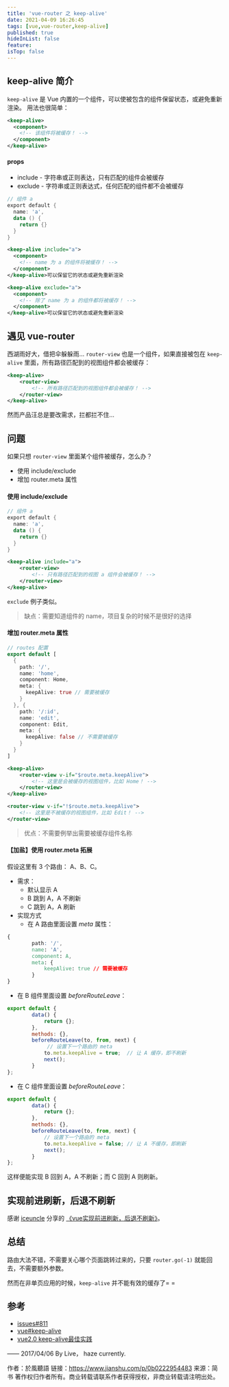 ```yaml
---
title: 'vue-router 之 keep-alive'
date: 2021-04-09 16:26:45
tags: [vue,vue-router,keep-alive]
published: true
hideInList: false
feature: 
isTop: false
---
```

## keep-alive 简介

`keep-alive` 是 Vue 内置的一个组件，可以使被包含的组件保留状态，或避免重新渲染。
 用法也很简单：



```xml
<keep-alive>
  <component>
    <!-- 该组件将被缓存！ -->
  </component>
</keep-alive>
```

#### props

- include - 字符串或正则表达，只有匹配的组件会被缓存
- exclude - 字符串或正则表达式，任何匹配的组件都不会被缓存



```kotlin
// 组件 a
export default {
  name: 'a',
  data () {
    return {}
  }
}
```



```xml
<keep-alive include="a">
  <component>
    <!-- name 为 a 的组件将被缓存！ -->
  </component>
</keep-alive>可以保留它的状态或避免重新渲染
```



```xml
<keep-alive exclude="a">
  <component>
    <!-- 除了 name 为 a 的组件都将被缓存！ -->
  </component>
</keep-alive>可以保留它的状态或避免重新渲染
```

## 遇见 vue-router

西湖雨好大，借把伞躲躲雨...
 `router-view` 也是一个组件，如果直接被包在 `keep-alive` 里面，所有路径匹配到的视图组件都会被缓存：



```xml
<keep-alive>
    <router-view>
        <!-- 所有路径匹配到的视图组件都会被缓存！ -->
    </router-view>
</keep-alive>
```

然而产品汪总是要改需求，拦都拦不住...

## 问题

如果只想 `router-view` 里面某个组件被缓存，怎么办？

- 使用 include/exclude
- 增加 router.meta 属性

#### 使用 include/exclude



```kotlin
// 组件 a
export default {
  name: 'a',
  data () {
    return {}
  }
}
```



```xml
<keep-alive include="a">
    <router-view>
        <!-- 只有路径匹配到的视图 a 组件会被缓存！ -->
    </router-view>
</keep-alive>
```

`exclude` 例子类似。

> 缺点：需要知道组件的 name，项目复杂的时候不是很好的选择

#### 增加 router.meta 属性



```dart
// routes 配置
export default [
  {
    path: '/',
    name: 'home',
    component: Home,
    meta: {
      keepAlive: true // 需要被缓存
    }
  }, {
    path: '/:id',
    name: 'edit',
    component: Edit,
    meta: {
      keepAlive: false // 不需要被缓存
    }
  }
]
```



```xml
<keep-alive>
    <router-view v-if="$route.meta.keepAlive">
        <!-- 这里是会被缓存的视图组件，比如 Home！ -->
    </router-view>
</keep-alive>

<router-view v-if="!$route.meta.keepAlive">
    <!-- 这里是不被缓存的视图组件，比如 Edit！ -->
</router-view>
```

> 优点：不需要例举出需要被缓存组件名称

#### 【加盐】使用 router.meta 拓展

假设这里有 3 个路由： A、B、C。

- 需求：
  - 默认显示 A
  - B 跳到 A，A 不刷新
  - C 跳到 A，A 刷新
- 实现方式
  - 在 A 路由里面设置 *meta* 属性：



```css
{
        path: '/',
        name: 'A',
        component: A,
        meta: {
            keepAlive: true // 需要被缓存
        }
}
```

- 在 B 组件里面设置 *beforeRouteLeave*：



```jsx
export default {
        data() {
            return {};
        },
        methods: {},
        beforeRouteLeave(to, from, next) {
             // 设置下一个路由的 meta
            to.meta.keepAlive = true;  // 让 A 缓存，即不刷新
            next();
        }
};
```

- 在 C 组件里面设置 *beforeRouteLeave*：



```jsx
export default {
        data() {
            return {};
        },
        methods: {},
        beforeRouteLeave(to, from, next) {
            // 设置下一个路由的 meta
            to.meta.keepAlive = false; // 让 A 不缓存，即刷新
            next();
        }
};
```

这样便能实现 B 回到 A，A 不刷新；而 C 回到 A 则刷新。

## 实现前进刷新，后退不刷新

感谢 [iceuncle](https://www.jianshu.com/u/beced864ad95) 分享的 [《vue实现前进刷新，后退不刷新》](https://juejin.im/post/5a69894a518825733b0f12f2)。

## 总结

路由大法不错，不需要关心哪个页面跳转过来的，只要 `router.go(-1)` 就能回去，不需要额外参数。

然而在非单页应用的时候，`keep-alive` 并不能有效的缓存了= =

## 参考

- [issues#811](https://github.com/vuejs/vue-router/issues/811)
- [vue#keep-alive](https://cn.vuejs.org/v2/api/#keep-alive)
- [vue2.0 keep-alive最佳实践](https://segmentfault.com/a/1190000008123035)

—— 2017/04/06 By Live， haze currently.



作者：於風聽語
链接：https://www.jianshu.com/p/0b0222954483
来源：简书
著作权归作者所有。商业转载请联系作者获得授权，非商业转载请注明出处。